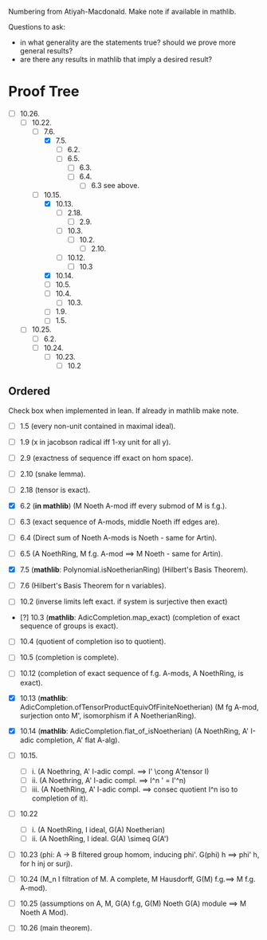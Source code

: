 Numbering from Atiyah-Macdonald. Make note if available in mathlib.

Questions to ask:
- in what generality are the statements true? should we prove more general results?
- are there any results in mathlib that imply a desired result?

# Proof Tree

- [ ] 10.26. 
    - [ ] ⁠10.22. 
        - [ ] 7.6.
            - [X] 7.5.
                - [ ] 6.2. 
                - [ ] 6.5.
                    - [ ] 6.3.
                    - [ ] 6.4.
                      - [ ] 6.3 see above.
        - [ ] 10.15.
            - [X] 10.13.
                - [ ] 2.18.
                    - [ ] 2.9. 
                - [ ] 10.3.
                    - [ ] 10.2.
                        - [ ] 2.10.
                - [ ] 10.12.
                    - [ ] 10.3
            - [X] 10.14.
            - [ ] 10.5.
            - [ ] 10.4.
                - [ ] 10.3.
            - [ ] 1.9.
            - [ ] 1.5. 
    - [ ] ⁠10.25.
        - [ ] 6.2.
        - [ ] 10.24.
            - [ ] 10.23.
                - [ ] 10.2

## Ordered
Check box when implemented in lean. If already in mathlib make note.

- [ ] 1.5 (every non-unit contained in maximal ideal).

- [ ] 1.9 (x in jacobson radical iff 1-xy unit for all y).

- [ ] 2.9 (exactness of sequence iff exact on hom space).

- [ ] 2.10 (snake lemma).

- [ ] 2.18 (tensor is exact).

- [X] 6.2 (**in mathlib**) (M Noeth A-mod iff every submod of M is f.g.). 

- [ ] 6.3 (exact sequence of A-mods, middle Noeth iff edges are).

- [ ] 6.4 (Direct sum of Noeth A-mods is Noeth - same for Artin).

- [ ] 6.5 (A NoethRing, M f.g. A-mod ==> M Noeth - same for Artin).

- [X] 7.5 (**mathlib**: Polynomial.isNoetherianRing) (Hilbert's Basis Theorem).

- [ ] 7.6 (Hilbert's Basis Theorem for n variables).

- [ ] 10.2 (inverse limits left exact. if system is surjective then exact)

- [?] 10.3  (**mathlib**: AdicCompletion.map_exact) (completion of exact sequence of groups is exact).

- [ ] 10.4 (quotient of completion iso to quotient).

- [ ] 10.5 (completion is complete).

- [ ] 10.12 (completion of exact sequence of f.g. A-mods, A NoethRing,  is exact).

- [X] 10.13 (**mathlib**: AdicCompletion.ofTensorProductEquivOfFiniteNoetherian) (M fg A-mod, surjection onto M', isomorphism if A NoetherianRing).

- [X] 10.14 (**mathlib**: AdicCompletion.flat_of_isNoetherian) (A NoethRing, A' I-adic completion, A' flat A-alg).

- [ ] 10.15.
    - [ ] i. (A Noethring, A' I-adic compl. ==> I' \cong A'tensor I)
    - [ ] ii. (A Noethring, A' I-adic compl. ==> I^n ' = I'^n)
    - [ ] iii. (A NoethRing, A' I-adic compl. ==>  consec quotient I^n iso to completion of it).

- [ ] 10.22 
    - [ ] i. (A NoethRing, I ideal, G(A) Noetherian)
    - [ ] ii. (A NoethRing, I ideal. G(A) \simeq G(A')

- [ ] 10.23 (phi: A -> B filtered group homom, inducing phi'. G(phi) h ==> phi' h, for h inj or surj).

- [ ] 10.24 (M_n I filtration of M. A complete, M Hausdorff, G(M) f.g.==> M f.g. A-mod).

- [ ] 10.25 (assumptions on A, M, G(A) f.g, G(M) Noeth G(A) module ==> M Noeth A Mod).

- [ ] 10.26 (main theorem).

